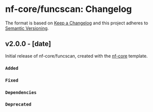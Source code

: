 # nf-core/funcscan: Changelog

The format is based on [Keep a Changelog](https://keepachangelog.com/en/1.0.0/)
and this project adheres to [Semantic Versioning](https://semver.org/spec/v2.0.0.html).

## v2.0.0 - [date]

Initial release of nf-core/funcscan, created with the [nf-core](https://nf-co.re/) template.

### `Added`

### `Fixed`

### `Dependencies`

### `Deprecated`
